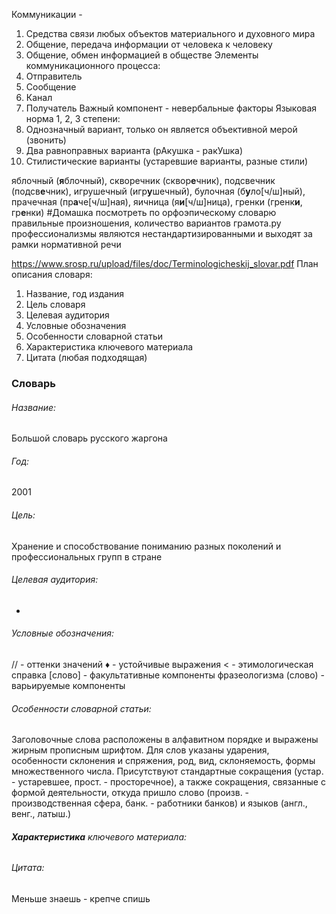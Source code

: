 Коммуникации - 
1. Средства связи любых объектов материального и духовного мира
2. Общение, передача информации от человека к человеку
3. Общение, обмен информацией в обществе
Элементы коммуникационного процесса:
1. Отправитель
2. Сообщение
3. Канал
4. Получатель
Важный компонент - невербальные факторы
Языковая норма 1, 2, 3 степени:
1. Однозначный вариант, только он является объективной мерой (звонить)
2. Два равноправных варианта (рАкушка - ракУшка)
3. Стилистические варианты (устаревшие варианты, разные стили)

яблочный (**я**блочный), скворечник (сквор**е**чник), подсвечник (подсв**е**чник), игрушечный (игр**у**шечный), булочная (б**у**ло\[ч/ш\]ный), прачечная (пр**а**че\[ч/ш\]ная), яичница (я**и**\[ч/ш\]ница), гренки (гренк**и**, гр**е**нки)
#Домашка посмотреть по орфоэпическому словарю правильные произношения, количество вариантов
грамота.ру
профессионализмы являются нестандартизированными и выходят за рамки нормативной речи

https://www.srosp.ru/upload/files/doc/Terminologicheskij_slovar.pdf
План описания словаря:
1. Название, год издания
2. Цель словаря
3. Целевая аудитория
4. Условные обозначения
5. Особенности словарной статьи
6. Характеристика ключевого материала
7. Цитата (любая подходящая)

### Словарь
###### Название: 
Большой словарь русского жаргона
###### Год: 
2001
###### Цель: 
Хранение и способствование пониманию разных поколений и профессиональных групп в стране
###### Целевая аудитория: 
-
###### Условные обозначения: 
$//$ - оттенки значений
♦ - устойчивые выражения
$<$ - этимологическая справка
[слово] - факультативные компоненты фразеологизма
(слово) - варьируемые компоненты
###### Особенности словарной статьи:
Заголовочные слова расположены в алфавитном порядке и выражены жирным прописным шрифтом. Для слов указаны ударения, особенности склонения и спряжения, род, вид, склоняемость, формы множественного числа. 
Присутствуют стандартные сокращения (устар. - устаревшее, прост. - просторечное), а также сокращения, связанные с формой деятельности, откуда пришло слово (произв. - производственная сфера, банк. - работники банков) и языков (англ., венг., латыш.)
###### **Характеристика** ключевого материала:

###### Цитата:
Меньше знаешь - крепче спишь